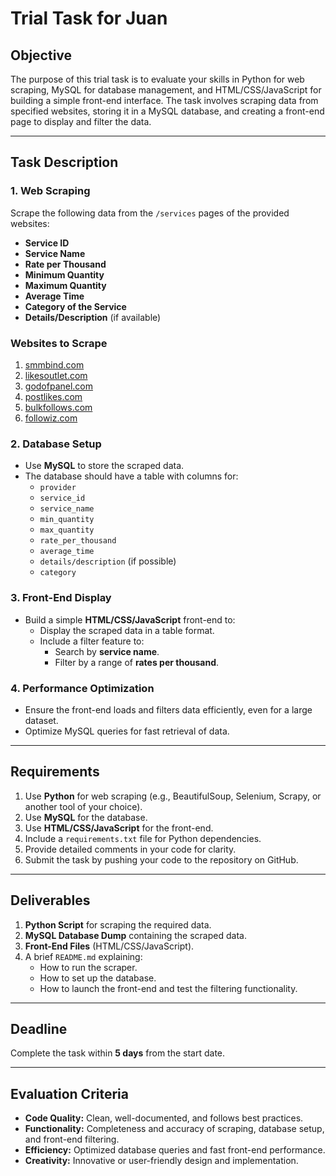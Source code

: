 # Trial Task for Juan
## Objective
The purpose of this trial task is to evaluate your skills in Python for web scraping, MySQL for database management, and HTML/CSS/JavaScript for building a simple front-end interface. The task involves scraping data from specified websites, storing it in a MySQL database, and creating a front-end page to display and filter the data.

---

## Task Description
### **1. Web Scraping**
Scrape the following data from the `/services` pages of the provided websites:
- **Service ID**
- **Service Name**
- **Rate per Thousand**
- **Minimum Quantity**
- **Maximum Quantity**
- **Average Time**
- **Category of the Service**
- **Details/Description** (if available)

### **Websites to Scrape**
1. [smmbind.com](https://smmbind.com)
2. [likesoutlet.com](https://likesoutlet.com)
3. [godofpanel.com](https://godofpanel.com)
4. [postlikes.com](https://postlikes.com)
5. [bulkfollows.com](https://bulkfollows.com)
6. [followiz.com](https://followiz.com)

### **2. Database Setup**
- Use **MySQL** to store the scraped data.
- The database should have a table with columns for:
  - `provider`
  - `service_id`
  - `service_name`
  - `min_quantity`
  - `max_quantity`
  - `rate_per_thousand`
  - `average_time`
  - `details/description` (if possible)
  - `category`
  

### **3. Front-End Display**
- Build a simple **HTML/CSS/JavaScript** front-end to:
  - Display the scraped data in a table format.
  - Include a filter feature to:
    - Search by **service name**.
    - Filter by a range of **rates per thousand**.

### **4. Performance Optimization**
- Ensure the front-end loads and filters data efficiently, even for a large dataset.
- Optimize MySQL queries for fast retrieval of data.

---

## Requirements
1. Use **Python** for web scraping (e.g., BeautifulSoup, Selenium, Scrapy, or another tool of your choice).
2. Use **MySQL** for the database.
3. Use **HTML/CSS/JavaScript** for the front-end.
4. Include a `requirements.txt` file for Python dependencies.
5. Provide detailed comments in your code for clarity.
6. Submit the task by pushing your code to the repository on GitHub.

---

## Deliverables
1. **Python Script** for scraping the required data.
2. **MySQL Database Dump** containing the scraped data.
3. **Front-End Files** (HTML/CSS/JavaScript).
4. A brief `README.md` explaining:
   - How to run the scraper.
   - How to set up the database.
   - How to launch the front-end and test the filtering functionality.

---

## Deadline
Complete the task within **5 days** from the start date.

---

## Evaluation Criteria
- **Code Quality:** Clean, well-documented, and follows best practices.
- **Functionality:** Completeness and accuracy of scraping, database setup, and front-end filtering.
- **Efficiency:** Optimized database queries and fast front-end performance.
- **Creativity:** Innovative or user-friendly design and implementation.
